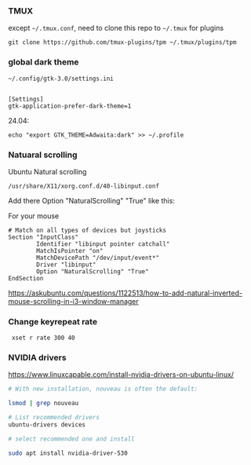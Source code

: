 ### TMUX

except `~/.tmux.conf`, need to clone this repo to `~/.tmux` for plugins

```
git clone https://github.com/tmux-plugins/tpm ~/.tmux/plugins/tpm
```


### global dark theme

```
~/.config/gtk-3.0/settings.ini


[Settings]
gtk-application-prefer-dark-theme=1
```

24.04:

```
echo "export GTK_THEME=Adwaita:dark" >> ~/.profile
```


### Natuaral scrolling

Ubuntu Natural scrolling

```
/usr/share/X11/xorg.conf.d/40-libinput.conf
```

Add there Option "NaturalScrolling" "True" like this:

For your mouse
```
# Match on all types of devices but joysticks
Section "InputClass"
        Identifier "libinput pointer catchall"
        MatchIsPointer "on"
        MatchDevicePath "/dev/input/event*"
        Driver "libinput"
        Option "NaturalScrolling" "True"
EndSection
```
https://askubuntu.com/questions/1122513/how-to-add-natural-inverted-mouse-scrolling-in-i3-window-manager


### Change keyrepeat rate


```
 xset r rate 300 40
```


### NVIDIA drivers


https://www.linuxcapable.com/install-nvidia-drivers-on-ubuntu-linux/


```bash
# With new installation, nouveau is often the default:

lsmod | grep nouveau

# List recommended drivers
ubuntu-drivers devices

# select recommended one and install

sudo apt install nvidia-driver-530
```
